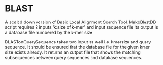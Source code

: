 # BLAST
A scaled down version of Basic Local Alignment Search Tool.
MakeBlastDB script requires 2 inputs 'k:size of k-mer' and input sequence file
its output is a database file numbered by the k-mer size

BLASTonQuerySequence takes two input as well i.e. kmersize and query sequence.
It should be ensured that the database file for the given kmer size exists already.
It returns an output file that shows the matching subsequences between query sequences and database sequences.